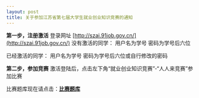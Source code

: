 ```yaml
---
layout: post
title: 关于参加江苏省第七届大学生就业创业知识竞赛的通知
---
```


**第一步，注册激活**
登录网址 [http://szai.91job.gov.cn/](http://szai.91job.gov.cn/)
没有激活的同学：
用户名为学号
密码为学号后六位

<!--more-->

已经激活的同学：
用户名为学号
密码为学号后六位或自行修改的密码

**第二步，参加竞赛**
激活登陆后，点击左下角“就业创业知识竞赛”-“人人来竞赛”参加比赛

比赛题库现在请点击：[**比赛题库**](https://share.weiyun.com/52BkD9W)
